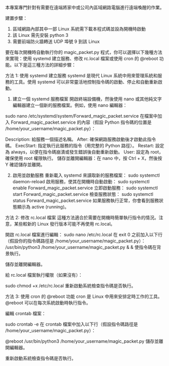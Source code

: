 本專案專門針對有需要在遠端將家中或公司內區域網路電腦進行遠端喚醒的作業。

建置步驟：
  1. 區域網路內部其中一部 Linux 系統需下載本程式碼並設為開機時啟動
  2. 該 Linux 需先安裝 python 3
  3. 需要前端防火牆轉送 UDP 埠號 9 到該 Linux

要在每次開機時自動執行你的 magic_packet.py 程式，你可以選擇以下幾種方法來實現：使用 systemd 建立服務、修改 rc.local 檔案或使用 cron 的 @reboot 功能。以下是這三種方法的詳細步驟：

方法 1: 使用 systemd 建立服務
systemd 是現代 Linux 系統中用來管理系統和服務的工具。使用 systemd 可以非常靈活地控制指令碼的啟動、停止和自動重新啟動。

1. 建立一個 systemd 服務檔案
開啟終端設備機，然後使用 nano 或其他純文字編輯器建立一個新的服務檔案。例如，使用 nano 編輯器：

sudo nano /etc/systemd/system/Forward_magic_packet.service
在檔案中加入 Forward_magic_packet.service 的內容（假設 Python 指令碼的位置是 /home/your_username/magic_packet.py）：

Description: 給服務一個描述名稱。
After: 確保網路服務啟動後才啟動此指令碼。
ExecStart: 指定執行此服務的指令（用完整的 Python 路徑）。
Restart: 設定為 always，以便在指令碼崩潰或發生錯誤後自動重新啟動。
User: 設定為 root，確保使用 root 權限執行。
儲存並離開編輯器：在 nano 中，按 Ctrl + X，然後按 Y 確認儲存並離開。

2. 啟用並啟動服務
重新載入 systemd 來讀取新的服務檔案：
sudo systemctl daemon-reload
啟用服務，使其在開機時自動啟動：
sudo systemctl enable Forward_magic_packet.service
立即啟動服務：
sudo systemctl start Forward_magic_packet.service
檢查服務狀態：
sudo systemctl status Forward_magic_packet.service
如果服務執行正常，你會看到服務狀態顯示為 active (running)。

方法 2: 修改 rc.local 檔案
這種方法適合於需要在開機時簡單執行指令的情況。注意，某些較新的 Linux 發行版本可能不再使用 rc.local。

開啟 rc.local 檔案進行編輯：
sudo nano /etc/rc.local
在 exit 0 之前加入以下行（假設你的指令碼路徑是 /home/your_username/magic_packet.py）：
/usr/bin/python3 /home/your_username/magic_packet.py &
& 使指令碼在背景執行。

儲存並離開編輯器。

給 rc.local 檔案執行權限（如果沒有）：

sudo chmod +x /etc/rc.local
重新啟動系統檢查指令碼是否執行。

方法 3: 使用 cron 的 @reboot 功能
cron 是 Linux 中用來安排定時工作的工具。@reboot 可以在每次系統啟動時執行指令。

編輯 crontab 檔案：

sudo crontab -e
在 crontab 檔案中加入以下行（假設指令碼路徑是 /home/your_username/magic_packet.py）：

@reboot /usr/bin/python3 /home/your_username/magic_packet.py
儲存並離開編輯器。

重新啟動系統檢查指令碼是否執行。
